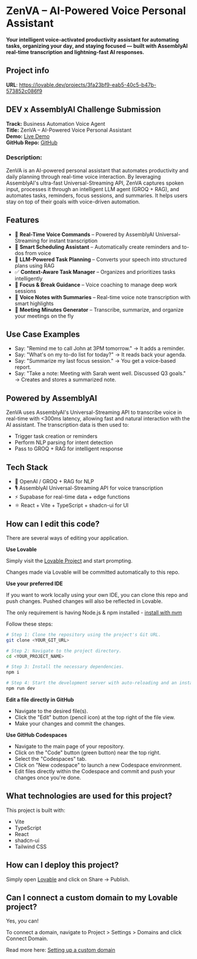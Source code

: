 # ZenVA – AI-Powered Voice Personal Assistant

**Your intelligent voice-activated productivity assistant for automating tasks, organizing your day, and staying focused — built with AssemblyAI real-time transcription and lightning-fast AI responses.**

## Project info

**URL**: https://lovable.dev/projects/3fa23bf9-eab5-40c5-b47b-573852c086f9

## DEV x AssemblyAI Challenge Submission

**Track:** Business Automation Voice Agent  
**Title:** ZenVA – AI-Powered Voice Personal Assistant  
**Demo:** [Live Demo](https://lovable.dev/projects/3fa23bf9-eab5-40c5-b47b-573852c086f9)  
**GitHub Repo:** [GitHub](https://github.com/your-username/zenva-voice-assistant)  

### Description:
ZenVA is an AI-powered personal assistant that automates productivity and daily planning through real-time voice interaction. By leveraging AssemblyAI's ultra-fast Universal-Streaming API, ZenVA captures spoken input, processes it through an intelligent LLM agent (GROQ + RAG), and automates tasks, reminders, focus sessions, and summaries. It helps users stay on top of their goals with voice-driven automation.

## Features

- 🎤 **Real-Time Voice Commands** – Powered by AssemblyAI Universal-Streaming for instant transcription
- 📅 **Smart Scheduling Assistant** – Automatically create reminders and to-dos from voice
- 🧠 **LLM-Powered Task Planning** – Converts your speech into structured plans using RAG
- ✅ **Context-Aware Task Manager** – Organizes and prioritizes tasks intelligently
- 🧘 **Focus & Break Guidance** – Voice coaching to manage deep work sessions
- 📝 **Voice Notes with Summaries** – Real-time voice note transcription with smart highlights
- 🧾 **Meeting Minutes Generator** – Transcribe, summarize, and organize your meetings on the fly

## Use Case Examples

- Say: "Remind me to call John at 3PM tomorrow." → It adds a reminder.
- Say: "What's on my to-do list for today?" → It reads back your agenda.
- Say: "Summarize my last focus session." → You get a voice-based report.
- Say: "Take a note: Meeting with Sarah went well. Discussed Q3 goals." → Creates and stores a summarized note.

## Powered by AssemblyAI

ZenVA uses AssemblyAI's Universal-Streaming API to transcribe voice in real-time with <300ms latency, allowing fast and natural interaction with the AI assistant. The transcription data is then used to:

- Trigger task creation or reminders
- Perform NLP parsing for intent detection
- Pass to GROQ + RAG for intelligent response

## Tech Stack

- 🧠 OpenAI / GROQ + RAG for NLP
- 🎙️ AssemblyAI Universal-Streaming API for voice transcription
- ⚡ Supabase for real-time data + edge functions
- ⚛️ React + Vite + TypeScript + shadcn-ui for UI

## How can I edit this code?

There are several ways of editing your application.

**Use Lovable**

Simply visit the [Lovable Project](https://lovable.dev/projects/3fa23bf9-eab5-40c5-b47b-573852c086f9) and start prompting.

Changes made via Lovable will be committed automatically to this repo.

**Use your preferred IDE**

If you want to work locally using your own IDE, you can clone this repo and push changes. Pushed changes will also be reflected in Lovable.

The only requirement is having Node.js & npm installed - [install with nvm](https://github.com/nvm-sh/nvm#installing-and-updating)

Follow these steps:

```sh
# Step 1: Clone the repository using the project's Git URL.
git clone <YOUR_GIT_URL>

# Step 2: Navigate to the project directory.
cd <YOUR_PROJECT_NAME>

# Step 3: Install the necessary dependencies.
npm i

# Step 4: Start the development server with auto-reloading and an instant preview.
npm run dev
```

**Edit a file directly in GitHub**

- Navigate to the desired file(s).
- Click the "Edit" button (pencil icon) at the top right of the file view.
- Make your changes and commit the changes.

**Use GitHub Codespaces**

- Navigate to the main page of your repository.
- Click on the "Code" button (green button) near the top right.
- Select the "Codespaces" tab.
- Click on "New codespace" to launch a new Codespace environment.
- Edit files directly within the Codespace and commit and push your changes once you're done.

## What technologies are used for this project?

This project is built with:

- Vite
- TypeScript
- React
- shadcn-ui
- Tailwind CSS

## How can I deploy this project?

Simply open [Lovable](https://lovable.dev/projects/3fa23bf9-eab5-40c5-b47b-573852c086f9) and click on Share -> Publish.

## Can I connect a custom domain to my Lovable project?

Yes, you can!

To connect a domain, navigate to Project > Settings > Domains and click Connect Domain.

Read more here: [Setting up a custom domain](https://docs.lovable.dev/tips-tricks/custom-domain#step-by-step-guide)
